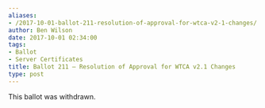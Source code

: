 ```yaml
---
aliases:
- /2017-10-01-ballot-211-resolution-of-approval-for-wtca-v2-1-changes/
author: Ben Wilson
date: 2017-10-01 02:34:00
tags:
- Ballot
- Server Certificates
title: Ballot 211 – Resolution of Approval for WTCA v2.1 Changes
type: post
---
```


This ballot was withdrawn.